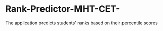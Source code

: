 # Rank-Predictor-MHT-CET-
The application predicts students' ranks based on their percentile scores
